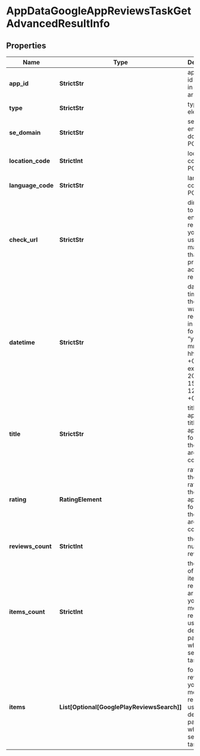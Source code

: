 # AppDataGoogleAppReviewsTaskGetAdvancedResultInfo


## Properties

| Name | Type | Description | Notes |
|------------ | ------------- | ------------- | -------------|
**app_id** | **StrictStr** | application id received in a POST array |[optional]|
**type** | **StrictStr** | type of element |[optional]|
**se_domain** | **StrictStr** | search engine domain in a POST array |[optional]|
**location_code** | **StrictInt** | location code in a POST array |[optional]|
**language_code** | **StrictStr** | language code in a POST array |[optional]|
**check_url** | **StrictStr** | direct URL to search engine results<br>you can use it to make sure that we provided accurate results |[optional]|
**datetime** | **StrictStr** | date and time when the result was received<br>in the UTC format: “yyyy-mm-dd hh-mm-ss +00:00”<br>example:<br>2019-11-15 12:57:46 +00:00 |[optional]|
**title** | **StrictStr** | title of the app<br>title of the application for which the reviews are collected |[optional]|
**rating** | **RatingElement** | rating of the app<br>rating of the application for which the reviews are collected |[optional]|
**reviews_count** | **StrictInt** | the total number of reviews |[optional]|
**items_count** | **StrictInt** | the number of reviews items in the results array<br>you can get more results by using the depth parameter when setting a task |[optional]|
**items** | **List[Optional[GooglePlayReviewsSearch]]** | found reviews<br>you can get more results by using the depth parameter when setting a task |[optional]|